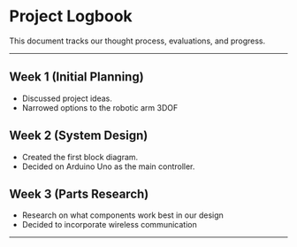 # Project Logbook

This document tracks our thought process, evaluations, and progress.

---

## Week 1 (Initial Planning)
- Discussed project ideas.
- Narrowed options to the robotic arm 3DOF

## Week 2 (System Design)
- Created the first block diagram.
- Decided on Arduino Uno as the main controller.

## Week 3 (Parts Research)
- Research on what components work best in our design
- Decided to incorporate wireless communication

---


